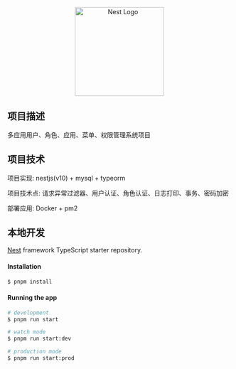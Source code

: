 <p align="center">
  <a href="http://nestjs.com/" target="blank"><img src="https://nestjs.com/img/logo-small.svg" width="200" alt="Nest Logo" /></a>
</p>


## 项目描述

多应用用户、角色、应用、菜单、权限管理系统项目

## 项目技术

项目实现: nestjs(v10) + mysql + typeorm 

项目技术点: 请求异常过滤器、用户认证、角色认证、日志打印、事务、密码加密

部署应用: Docker + pm2  


## 本地开发


[Nest](https://github.com/nestjs/nest) framework TypeScript starter repository.

#### Installation

```bash
$ pnpm install
```

#### Running the app

```bash
# development
$ pnpm run start

# watch mode
$ pnpm run start:dev

# production mode
$ pnpm run start:prod
```
